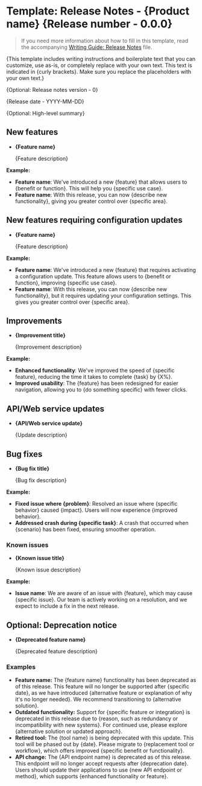 # Template: Release Notes - {Product name} {Release number - 0.0.0}

>If you need more information about how to fill in this template, read the accompanying [Writing Guide: Release Notes](./guide_release-notes.md) file.

{This template includes writing instructions and boilerplate text that you can customize, use as-is, or completely replace with your own text. This text is indicated in {curly brackets}. Make sure you replace the placeholders with your own text.}

{Optional: Release notes version - 0}

{Release date - YYYY-MM-DD}

{Optional: High-level summary}

## New features

* **{Feature name}**

   {Feature description}

**Example:**

* **Feature name**: We've introduced a new {feature} that allows users to {benefit or function}. This will help you {specific use case}.
* **Feature name**: With this release, you can now {describe new functionality}, giving you greater control over {specific area}.

## New features requiring configuration updates

* **{Feature name}**

   {Feature description}

**Example:**

* **Feature name**: We've introduced a new {feature} that requires activating a configuration update. This feature allows users to {benefit or function}, improving {specific use case}.
* **Feature name**: With this release, you can now {describe new functionality}, but it requires updating your configuration settings. This gives you greater control over {specific area}.

## Improvements

* **{Improvement title}**

   {Improvement description}

**Example:**

* **Enhanced functionality**: We've improved the speed of {specific feature}, reducing the time it takes to complete {task} by {X%}.
* **Improved usability**: The {feature} has been redesigned for easier navigation, allowing you to {do something specific} with fewer clicks.

## API/Web service updates

* **{API/Web service update}**

   {Update description}

## Bug fixes

* **{Bug fix title}**

   {Bug fix description}

**Example:**

* **Fixed issue where {problem}**: Resolved an issue where {specific behavior} caused {impact}. Users will now experience {improved behavior}.
* **Addressed crash during {specific task}**: A crash that occurred when {scenario} has been fixed, ensuring smoother operation.

### Known issues

* **{Known issue title}**

   {Known issue description}

**Example:**

* **Issue name**: We are aware of an issue with {feature}, which may cause {specific issue}. Our team is actively working on a resolution, and we expect to include a fix in the next release.

## Optional: Deprecation notice

* **{Deprecated feature name}**

   {Deprecated feature description}

### Examples

* **Feature name:** The {feature name} functionality has been deprecated as of this release. This feature will no longer be supported after {specific date}, as we have introduced {alternative feature or explanation of why it's no longer needed}. We recommend transitioning to {alternative solution}.
* **Outdated functionality:** Support for {specific feature or integration} is deprecated in this release due to {reason, such as redundancy or incompatibility with new systems}. For continued use, please explore {alternative solution or updated approach}.
* **Retired tool:** The {tool name} is being deprecated with this update. This tool will be phased out by {date}. Please migrate to {replacement tool or workflow}, which offers improved {specific benefit or functionality}.
* **API change:** The {API endpoint name} is deprecated as of this release. This endpoint will no longer accept requests after {deprecation date}. Users should update their applications to use {new API endpoint or method}, which supports {enhanced functionality or feature}.
